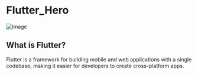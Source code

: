 # Flutter_Hero
![image](https://github.com/Asifekhlaque/Flutter_Hero/assets/132199879/4362aa26-7f25-4a90-a254-c92703b6ac01)
## What is Flutter?
Flutter is a framework for building mobile and web applications with a single codebase, making it easier for developers to create cross-platform apps.
